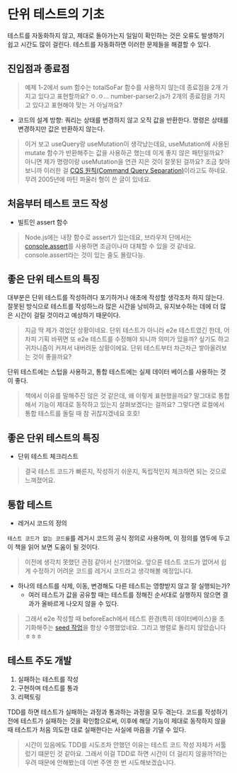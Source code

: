 # 단위 테스트의 기초

테스트를 자동화하지 않고, 제대로 돌아가는지 일일이 확인하는 것은 오류도 발생하기 쉽고 시간도 많이 걸린다. 테스트를 자동화하면 이러한 문제들을 해결할 수 있다.

## 진입점과 종료점

> 예제 1-2에서 sum 함수는 totalSoFar 함수를 사용하지 않는데 종료점을 2개 가지고 있다고 표현할까요? ㅇ.ㅇ... number-parser2.js가 2개의 종료점을 가지고 있다고 표현해야 맞는 거 아닐까요?

- 코드의 설계 방향: 쿼리는 상태를 변경하지 않고 오직 값을 반환한다. 명령은 상태를 변경하지만 값은 반환하지 않는다.

> 이거 보고 useQuery랑 useMutation이 생각났는데요, useMutation에 사용된 mutate 함수가 반환해주는 값을 사용하곤 했는데 이게 좋지 않은 패턴일까요? 아니면 제가 명령이랑 useMutation을 연관 지은 것이 잘못된 걸까요?
> 조금 찾아보니까 이러한 걸 [CQS 원칙(Command Query Separation)](https://martinfowler.com/bliki/CommandQuerySeparation.html)이라고도 하네요. 무려 2005년에 마틴 파울러 형이 쓴 글이 있네요.

## 처음부터 테스트 코드 작성

- 빌트인 assert 함수

> Node.js에는 내장 함수로 assert가 있는데요, 브라우저 단에서는 [console.assert](https://developer.mozilla.org/ko/docs/Web/API/console/assert_static)를 사용하면 조금이나마 대체할 수 있을 것 같네요. console.assert라는 것이 있는 줄도 몰랐다능.

## 좋은 단위 테스트의 특징

대부분은 단위 테스트를 작성하려다 포기하거나 애초에 작성할 생각조차 하지 않는다. 잘못된 방식으로 테스트를 작성하느라 많은 시간을 낭비하고, 유지보수하는 데에 더 많은 시간이 걸릴 것이라고 예상하기 때문이다.

> 지금 딱 제가 겪었던 상황이네요. 단위 테스트가 아니라 e2e 테스트였긴 한데, 어차피 기획 바뀌면 또 e2e 테스트를 수정해야 되니까 의미가 있을까? 싶기도 하고 귀차니즘이 커져서 내버려둔 상황이에요. 단위 테스트부터 차근차근 쌓아올려보는 것이 좋을까요?

단위 테스트에는 스텁을 사용하고, 통합 테스트에는 실제 데이터 베이스를 사용하는 것이 좋다.

> 책에서 이유를 말해주진 않은 것 같은데, 왜 이렇게 표현했을까요? 말그대로 통합해서 기능이 제대로 동작하고 있는지 살펴보겠다는 걸까요? 그렇다면 로컬에서 통합 테스트를 돌릴 때 참 귀찮지겠네요 호호!

## 좋은 단위 테스트의 특징

- 단위 테스트 체크리스트

> 결국 테스트 코드가 빠른지, 작성하기 쉬운지, 독립적인지 체크하면 되는 것으로 느껴졌어요.

## 통합 테스트

- 레거시 코드의 정의

`테스트 코드가 없는 코드를`를 레거시 코드의 공식 정의로 사용하며, 이 정의를 염두에 두고 이 책을 읽어 보면 도움이 될 것이다.

> 이전에 생각치 못했던 관점 같아서 신기했어요. 앞으론 테스트 코드가 없어서 쉽게 수정하기 어려운 코드를 레거시 코드라고 생각해볼 예정입니다.

- 하나의 테스트를 삭제, 이동, 변경해도 다른 테스트는 영향받지 않고 잘 실행되는가?
  - 여러 테스트가 값을 공유할 때는 테스트를 정해진 순서대로 실행하지 않으면 결과가 올바르게 나오지 않을 수 있다.

> 그래서 e2e 작성할 때 beforeEach에서 테스트 환경(특히 데이터베이스)을 초기화해주는 [seed 작업](https://breathof.tistory.com/268)을 항상 수행했었네요. 그리고 병렬로 돌리지 않았습니다 ㅎㅎㅎ

## 테스트 주도 개발

1. 실패하는 테스트를 작성
2. 구현하며 테스트를 통과
3. 리팩토링

TDD를 하면 테스트가 실패하는 과정과 통과하는 과정을 모두 겪는다. 코드를 작성하기 전에 테스트가 실패하는 것을 확인함으로써, 이후에 해당 기능이 제대로 동작하지 않을 때 테스트가 처음 의도한 대로 실패한다는 사실에 마음을 기댈 수 있다.

> 시간이 있음에도 TDD를 시도조차 안했던 이유는 테스트 코드 작성 자체가 서툴렀기 떄문인 것 같아요. 그래서 이걸 TDD로 하면 시간이 더 걸리지 않을까?라는 우려 때문에 안해봤는데 이번 주엔 한 번 시도해보겠습니다.
